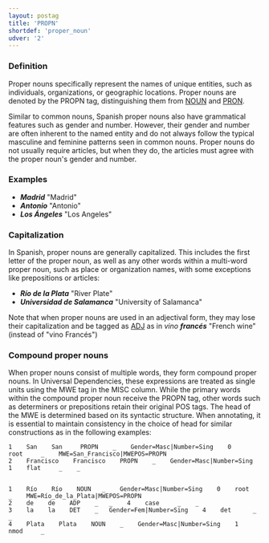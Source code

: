 ```yaml
---
layout: postag
title: 'PROPN'
shortdef: 'proper_noun'
udver: '2'
---
```


### Definition
Proper nouns specifically represent the names of unique entities, such as individuals, organizations, or geographic locations. Proper nouns are denoted by the PROPN tag, distinguishing them from [NOUN]() and [PRON]().

Similar to common nouns, Spanish proper nouns also have grammatical features such as gender and number. However, their gender and number are often inherent to the named entity and do not always follow the typical masculine and feminine patterns seen in common nouns. Proper nouns do not usually require articles, but when they do, the articles must agree with the proper noun's gender and number.

### Examples

*  _<b>Madrid</b>_ "Madrid"
* _<b>Antonio</b>_ "Antonio"
* _<b>Los Ángeles</b>_ "Los Angeles"


### Capitalization

In Spanish, proper nouns are generally capitalized. This includes the first letter of the proper noun, as well as any other words within a multi-word proper noun, such as place or organization names, with some exceptions like prepositions or articles:

* _<b>Río de la Plata</b>_ "River Plate"
* _<b>Universidad de Salamanca</b>_ "University of Salamanca"

Note that when proper nouns are used in an adjectival form, they may lose their capitalization and be tagged as [ADJ]() as in _vino <b>francés</b>_ "French wine" (instead of "vino Francés")

### Compound proper nouns

When proper nouns consist of multiple words, they form compound proper nouns. In Universal Dependencies, these expressions are treated as single units using the MWE tag in the MISC column. While the primary words within the compound proper noun receive the PROPN tag, other words such as determiners or prepositions retain their original POS tags. The head of the MWE is determined based on its syntactic structure. When annotating, it is essential to maintain consistency in the choice of head for similar constructions as in the following examples:

    1    San    San     PROPN    _    Gender=Masc|Number=Sing    0     root     _    MWE=San_Francisco|MWEPOS=PROPN
    2    Francisco    Francisco    PROPN    _    Gender=Masc|Number=Sing    1    flat     _    _


    1    Río    Río    NOUN   _    Gender=Masc|Number=Sing    0    root     _    MWE=Río_de_la_Plata|MWEPOS=PROPN
    2    de    de    ADP    _   _    4    case     _    _
    3    la    la    DET    _   Gender=Fem|Number=Sing    4    det      _	  _
    4    Plata    Plata    NOUN    _    Gender=Masc|Number=Sing    1    nmod     _
<!-- Interlanguage links updated Po 6. listopadu 2023, 21:41:28 CET -->
